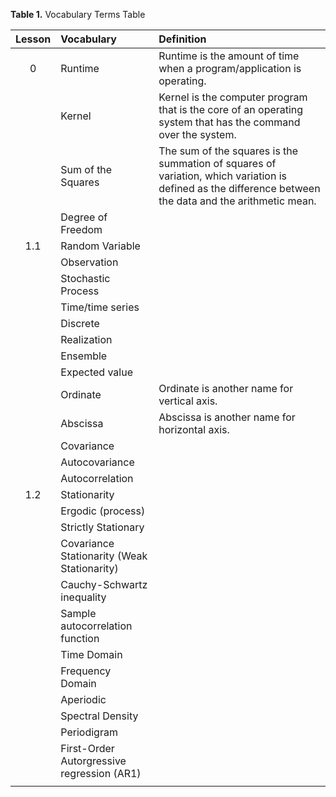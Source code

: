 __Table 1.__ Vocabulary Terms Table

| Lesson |  Vocabulary    | Definition |
| :---: | :-------------- | :---------  |
|  0    | Runtime         | Runtime is the amount of time when a program/application is operating.|
|       | Kernel          | Kernel is the computer program that is the core of an operating system that has the command over the system. |
|       | Sum of the Squares  | The sum of the squares is the summation of squares of variation, which variation is defined as the difference between the data and the arithmetic mean.   |
|       | Degree of Freedom   |       |
| 1.1   | Random Variable                |       |
|       | Observation                |       |
|       | Stochastic Process         |       |
|       | Time/time series           |       |
|       | Discrete        |       |
|       | Realization     |       |
|       | Ensemble        |       |
|       | Expected value  |       |
|       | Ordinate        | Ordinate is another name for vertical axis.   |
|       | Abscissa        | Abscissa is another name for horizontal axis. |
|       | Covariance      |       |
|       | Autocovariance  |       |
|       | Autocorrelation |       |
| 1.2   | Stationarity    |       |
|       | Ergodic (process)  |       |
|       | Strictly Stationary|       |
|       | Covariance Stationarity (Weak Stationarity)                |       |
|       | Cauchy-Schwartz inequality |       |
|       | Sample autocorrelation function |       |
|       | Time Domain     |       |
|       | Frequency Domain|       |
|       | Aperiodic       |       |
|       | Spectral Density|       |
|       | Periodigram     |       |
|       | First-Order Autorgressive regression (AR1) |       |
|       |                 |       |

